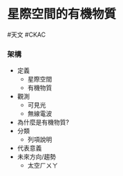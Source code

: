 # 星際空間的有機物質
#天文 #CKAC

### 架構
- 定義
	- 星際空間
	- 有機物質
- 觀測
	- 可見光
	- 無線電波
- 為什麼是有機物質?
- 分類
	- 列項說明
- 代表意義
- 未來方向/趨勢
	- 太空ㄏㄨㄚ
